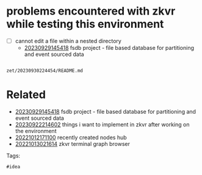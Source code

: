 # problems encountered with zkvr while testing this environment

- [ ] cannot edit a file within a nested directory
  - [20230929145418](/zet/20230929145418/README.md) fsdb project - file based database for partitioning and event sourced data

```
```

` zet/20230930224454/README.md `

# Related

- [20230929145418](/zet/20230929145418/README.md) fsdb project - file based database for partitioning and event sourced data
- [20230922214602](/zet/20230922214602/README.md) things i want to implement in zkvr after working on the environment
- [20221012171100](/zet/20221012171100/README.md) recently created nodes hub
- [20221013021614](/zet/20221013021614/README.md) zkvr terminal graph browser

Tags:

    #idea
